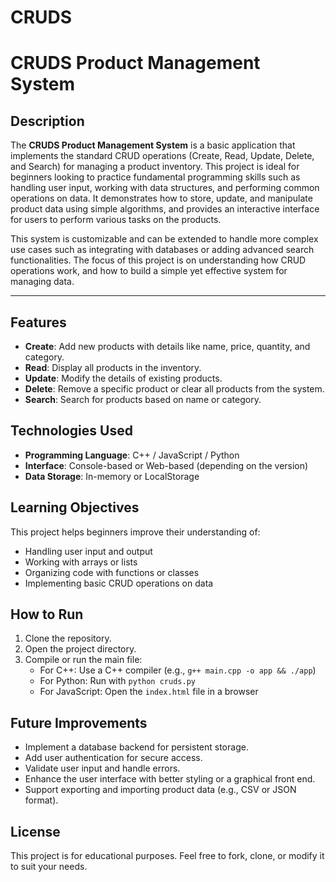 # CRUDS
# CRUDS Product Management System

## Description
The **CRUDS Product Management System** is a basic application that implements the standard CRUD operations (Create, Read, Update, Delete, and Search) for managing a product inventory. This project is ideal for beginners looking to practice fundamental programming skills such as handling user input, working with data structures, and performing common operations on data. It demonstrates how to store, update, and manipulate product data using simple algorithms, and provides an interactive interface for users to perform various tasks on the products.

This system is customizable and can be extended to handle more complex use cases such as integrating with databases or adding advanced search functionalities. The focus of this project is on understanding how CRUD operations work, and how to build a simple yet effective system for managing data.

---

## Features
- **Create**: Add new products with details like name, price, quantity, and category.
- **Read**: Display all products in the inventory.
- **Update**: Modify the details of existing products.
- **Delete**: Remove a specific product or clear all products from the system.
- **Search**: Search for products based on name or category.

## Technologies Used
- **Programming Language**: C++ / JavaScript / Python
- **Interface**: Console-based or Web-based (depending on the version)
- **Data Storage**: In-memory or LocalStorage

## Learning Objectives
This project helps beginners improve their understanding of:
- Handling user input and output
- Working with arrays or lists
- Organizing code with functions or classes
- Implementing basic CRUD operations on data

## How to Run
1. Clone the repository.
2. Open the project directory.
3. Compile or run the main file:
   - For C++: Use a C++ compiler (e.g., `g++ main.cpp -o app && ./app`)
   - For Python: Run with `python cruds.py`
   - For JavaScript: Open the `index.html` file in a browser

## Future Improvements
- Implement a database backend for persistent storage.
- Add user authentication for secure access.
- Validate user input and handle errors.
- Enhance the user interface with better styling or a graphical front end.
- Support exporting and importing product data (e.g., CSV or JSON format).

## License
This project is for educational purposes. Feel free to fork, clone, or modify it to suit your needs.
